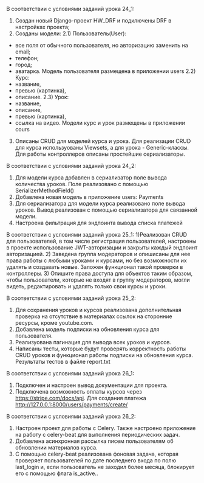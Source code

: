 
В соответствии с условиями заданий урока 24_1:

1) Создан новый Django-проект HW_DRF и подключены DRF в настройках проекта;
2) Созданы модели:
 2.1) Пользователь(User):
  - все поля от обычного пользователя, но авторизацию заменить на email;
  - телефон;
  - город;
  - аватарка.
 Модель пользователя размещена в приложении users
 2.2) Курс:
  - название,
  - превью (картинка),
  - описание.
 2.3) Урок:
  - название,
  - описание,
  - превью (картинка),
  - ссылка на видео.
 Модели курс и урок размещены в приложении cours
3) Описаны CRUD для моделей курса и урока. 
Для реализации CRUD для курса используованы Viewsets, а для урока - Generic-классы.
Для работы контроллеров описаны простейшие сериализаторы.

В соответствии с условиями заданий урока 24_2:
1) Для модели курса добавлен в сериализатор поле вывода количества уроков. 
Поле реализовано с помощью SerializerMethodField()
2) Добавлена новая модель в приложение users: Payments
3) Для сериализатора для модели курса реализовано поле вывода уроков. 
Вывод реализован с помощью сериализатора для связанной модели.
4) Настроена фильтрация для эндпоинта вывода списка платежей 

В соответствии с условиями заданий урока 25_1:
1)Реализован CRUD для пользователей, в том числе регистрация пользователей, 
настроены в проекте использование JWT-авторизации и закрыты каждый эндпоинт авторизацией.
2)  Заведена группа модераторов и опишисаны для нее права работы с любыми уроками и курсами, 
но без возможности их удалять и создавать новые. 
Заложен функционал такой проверки в контроллеры.
3) Опишите права доступа для объектов таким образом, чтобы пользователи, 
которые не входят в группу модераторов, могли видеть, редактировать 
и удалять только свои курсы и уроки.

В соответствии с условиями заданий урока 25_2:
1) Для сохранения уроков и курсов реализована дополнительная проверка 
на отсутствие в материалах ссылок на сторонние ресурсы, кроме youtube.com.
2) Добавлена модель подписки на обновления курса для пользователя.
3) Реализуована пагинация для вывода всех уроков и курсов.
4) Написаны тесты, которые будут проверять корректность работы CRUD уроков 
и функционал работы подписки на обновления курса. Результаты тестов в файле report.txt

В соответствии с условиями заданий урока 26_1:
1) Подключен и настроен вывод документации для проекта.
2) Подключена возможность оплаты курсов через https://stripe.com/docs/api.
Для создания платежа http://127.0.0.1:8000/users/payments/create/

В соответствии с условиями заданий урока 26_2:
1) Настроен проект для работы с Celery. 
Также настроено приложение на работу с celery-beat для выполнения периодических задач.
2) Добавлена асинхронная рассылка писем пользователям об обновлении материалов курса.
3) С помощью celery-beat реализована фоновая задача, которая проверяет пользователей 
по дате последнего входа по полю last_login и, если пользователь не заходил более месяца, 
блокирует его с помощью флага is_active..